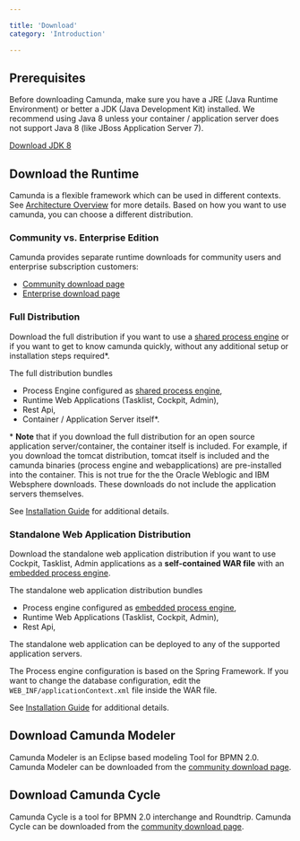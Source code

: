```yaml
---

title: 'Download'
category: 'Introduction'

---
```


## Prerequisites

Before downloading Camunda, make sure you have a JRE (Java Runtime Environment) or better a JDK
(Java Development Kit) installed. We recommend using Java 8 unless your container / application
server does not support Java 8 (like JBoss Application Server 7).

[Download JDK 8][get-jdk]

## Download the Runtime

Camunda is a flexible framework which can be used in different contexts. See [Architecture
Overview](ref:#introduction-architecture-overview) for more details. Based on how you want to use
camunda, you can choose a different distribution.


### Community vs. Enterprise Edition

Camunda provides separate runtime downloads for community users and enterprise subscription
customers:

* [Community download page][community-download-page]
* [Enterprise download page][enterprise-download-page]

### Full Distribution

Download the full distribution if you want to use a [shared process engine][shared-engine] or if you
want to get to know camunda quickly, without any additional setup or installation steps required\*.

The full distribution bundles

* Process Engine configured as [shared process engine][shared-engine],
* Runtime Web Applications (Tasklist, Cockpit, Admin),
* Rest Api,
* Container / Application Server itself\*.

\* **Note** that if you download the full distribution for an open source application
server/container, the container itself is included. For example, if you download the tomcat
distribution, tomcat itself is included and the camunda binaries (process engine and
webapplications) are pre-installed into the container. This is not true for the the Oracle Weblogic
and IBM Websphere downloads. These downloads do not include the application servers themselves.

See [Installation Guide][installation-guide-full] for additional details.

### Standalone Web Application Distribution

Download the standalone web application distribution if you want to use Cockpit, Tasklist, Admin
applications as a **self-contained WAR file** with an [embedded process
engine][embedded-engine].

The standalone web application distribution bundles

* Process engine configured as [embedded process engine][embedded-engine],
* Runtime Web Applications (Tasklist, Cockpit, Admin),
* Rest Api,

The standalone web application can be deployed to any of the supported application servers.

The Process engine configuration is based on the Spring Framework. If you want to change the
database configuration, edit the `WEB_INF/applicationContext.xml` file inside the WAR file.

See [Installation Guide][installation-guide-standalone] for additional details.

## Download Camunda Modeler

Camunda Modeler is an Eclipse based modeling Tool for BPMN 2.0. Camunda Modeler can be downloaded
from the [community download page][community-download-page].

## Download Camunda Cycle

Camunda Cycle is a tool for BPMN 2.0 interchange and Roundtrip. Camunda Cycle can be downloaded from
the [community download page][community-download-page].

[get-jdk]: http://www.oracle.com/technetwork/java/javase/downloads/jdk8-downloads-2133151.html
[community-download-page]: http://camunda.org/download
[enterprise-download-page]: ref:/enterprise/#downloads
[shared-engine]: ref:#introduction-architecture-overview-shared-container-managed-process-engine
[embedded-engine]: ref:#introduction-architecture-overview-embedded-process-engine
[installation-guide-standalone]: ref:/guides/installation-guide/standalone/
[installation-guide-full]: ref:/guides/installation-guide/
